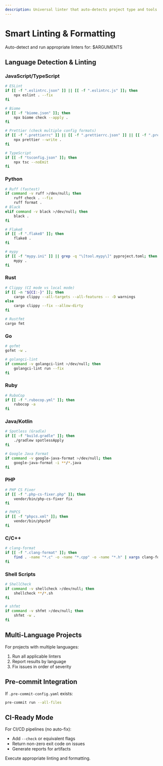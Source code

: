 ```yaml
---
description: Universal linter that auto-detects project type and tools
---
```


# Smart Linting & Formatting

Auto-detect and run appropriate linters for: $ARGUMENTS

## Language Detection & Linting

### JavaScript/TypeScript
```bash
# ESLint
if [[ -f ".eslintrc.json" ]] || [[ -f ".eslintrc.js" ]]; then
    npx eslint . --fix
fi

# Biome
if [[ -f "biome.json" ]]; then
    npx biome check --apply .
fi

# Prettier (check multiple config formats)
if [[ -f ".prettierrc" ]] || [[ -f ".prettierrc.json" ]] || [[ -f ".prettierrc.js" ]] || [[ -f "prettier.config.js" ]] || [[ -f "prettier.config.cjs" ]]; then
    npx prettier --write .
fi

# TypeScript
if [[ -f "tsconfig.json" ]]; then
    npx tsc --noEmit
fi
```

### Python
```bash
# Ruff (fastest)
if command -v ruff >/dev/null; then
    ruff check . --fix
    ruff format .
# Black
elif command -v black >/dev/null; then
    black .
fi

# Flake8
if [[ -f ".flake8" ]]; then
    flake8 .
fi

# mypy
if [[ -f "mypy.ini" ]] || grep -q "\[tool.mypy\]" pyproject.toml; then
    mypy .
fi
```

### Rust
```bash
# Clippy (CI mode vs local mode)
if [[ -n "${CI:-}" ]]; then
    cargo clippy --all-targets --all-features -- -D warnings
else
    cargo clippy --fix --allow-dirty
fi

# Rustfmt
cargo fmt
```

### Go
```bash
# gofmt
gofmt -w .

# golangci-lint
if command -v golangci-lint >/dev/null; then
    golangci-lint run --fix
fi
```

### Ruby
```bash
# RuboCop
if [[ -f ".rubocop.yml" ]]; then
    rubocop -a
fi
```

### Java/Kotlin
```bash
# Spotless (Gradle)
if [[ -f "build.gradle" ]]; then
    ./gradlew spotlessApply
fi

# Google Java Format
if command -v google-java-format >/dev/null; then
    google-java-format -i **/*.java
fi
```

### PHP
```bash
# PHP CS Fixer
if [[ -f ".php-cs-fixer.php" ]]; then
    vendor/bin/php-cs-fixer fix
fi

# PHPCS
if [[ -f "phpcs.xml" ]]; then
    vendor/bin/phpcbf
fi
```

### C/C++
```bash
# clang-format
if [[ -f ".clang-format" ]]; then
    find . -name "*.c" -o -name "*.cpp" -o -name "*.h" | xargs clang-format -i
fi
```

### Shell Scripts
```bash
# ShellCheck
if command -v shellcheck >/dev/null; then
    shellcheck **/*.sh
fi

# shfmt
if command -v shfmt >/dev/null; then
    shfmt -w .
fi
```

## Multi-Language Projects

For projects with multiple languages:
1. Run all applicable linters
2. Report results by language
3. Fix issues in order of severity

## Pre-commit Integration

If `.pre-commit-config.yaml` exists:
```bash
pre-commit run --all-files
```

## CI-Ready Mode

For CI/CD pipelines (no auto-fix):
- Add `--check` or equivalent flags
- Return non-zero exit code on issues
- Generate reports for artifacts

Execute appropriate linting and formatting.